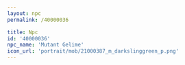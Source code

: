 ```yaml
---
layout: npc
permalink: /40000036

title: Npc
id: '40000036'
npc_name: 'Mutant Gelime'
icon_url: 'portrait/mob/21000387_m_darkslinggreen_p.png'
---
```

